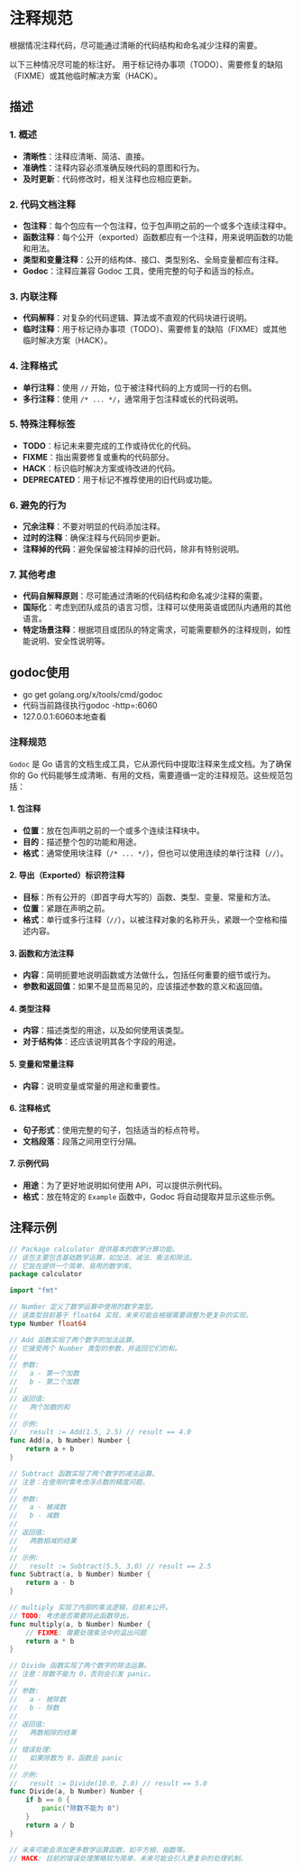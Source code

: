 # 注释规范

根据情况注释代码，尽可能通过清晰的代码结构和命名减少注释的需要。

以下三种情况尽可能的标注好。
用于标记待办事项（TODO）、需要修复的缺陷（FIXME）或其他临时解决方案（HACK）。

## 描述

### 1. 概述
- **清晰性**：注释应清晰、简洁、直接。
- **准确性**：注释内容必须准确反映代码的意图和行为。
- **及时更新**：代码修改时，相关注释也应相应更新。

### 2. 代码文档注释
- **包注释**：每个包应有一个包注释，位于包声明之前的一个或多个连续注释中。
- **函数注释**：每个公开（exported）函数都应有一个注释，用来说明函数的功能和用法。
- **类型和变量注释**：公开的结构体、接口、类型别名、全局变量都应有注释。
- **Godoc**：注释应兼容 Godoc 工具，使用完整的句子和适当的标点。

### 3. 内联注释
- **代码解释**：对复杂的代码逻辑、算法或不直观的代码块进行说明。
- **临时注释**：用于标记待办事项（TODO）、需要修复的缺陷（FIXME）或其他临时解决方案（HACK）。

### 4. 注释格式
- **单行注释**：使用 `//` 开始，位于被注释代码的上方或同一行的右侧。
- **多行注释**：使用 `/* ... */`，通常用于包注释或长的代码说明。

### 5. 特殊注释标签
- **TODO**：标记未来要完成的工作或待优化的代码。
- **FIXME**：指出需要修复或重构的代码部分。
- **HACK**：标识临时解决方案或待改进的代码。
- **DEPRECATED**：用于标记不推荐使用的旧代码或功能。

### 6. 避免的行为
- **冗余注释**：不要对明显的代码添加注释。
- **过时的注释**：确保注释与代码同步更新。
- **注释掉的代码**：避免保留被注释掉的旧代码，除非有特别说明。

### 7. 其他考虑
- **代码自解释原则**：尽可能通过清晰的代码结构和命名减少注释的需要。
- **国际化**：考虑到团队成员的语言习惯，注释可以使用英语或团队内通用的其他语言。
- **特定场景注释**：根据项目或团队的特定需求，可能需要额外的注释规则，如性能说明、安全性说明等。

## godoc使用

- go get golang.org/x/tools/cmd/godoc
- 代码当前路径执行godoc -http=:6060
- 127.0.0.1:6060本地查看

### 注释规范
`Godoc` 是 Go 语言的文档生成工具，它从源代码中提取注释来生成文档。为了确保你的 Go 代码能够生成清晰、有用的文档，需要遵循一定的注释规范。这些规范包括：

#### 1. 包注释
- **位置**：放在包声明之前的一个或多个连续注释块中。
- **目的**：描述整个包的功能和用途。
- **格式**：通常使用块注释（`/* ... */`），但也可以使用连续的单行注释（`//`）。

#### 2. 导出（Exported）标识符注释
- **目标**：所有公开的（即首字母大写的）函数、类型、变量、常量和方法。
- **位置**：紧跟在声明之前。
- **格式**：单行或多行注释（`//`），以被注释对象的名称开头，紧跟一个空格和描述内容。

#### 3. 函数和方法注释
- **内容**：简明扼要地说明函数或方法做什么，包括任何重要的细节或行为。
- **参数和返回值**：如果不是显而易见的，应该描述参数的意义和返回值。

#### 4. 类型注释
- **内容**：描述类型的用途，以及如何使用该类型。
- **对于结构体**：还应该说明其各个字段的用途。

#### 5. 变量和常量注释
- **内容**：说明变量或常量的用途和重要性。

#### 6. 注释格式
- **句子形式**：使用完整的句子，包括适当的标点符号。
- **文档段落**：段落之间用空行分隔。

#### 7. 示例代码
- **用途**：为了更好地说明如何使用 API，可以提供示例代码。
- **格式**：放在特定的 `Example` 函数中，Godoc 将自动提取并显示这些示例。

## 注释示例

```go
// Package calculator 提供基本的数学计算功能。
// 该包主要包含基础数学运算，如加法、减法、乘法和除法。
// 它旨在提供一个简单、易用的数学库。
package calculator

import "fmt"

// Number 定义了数学运算中使用的数字类型。
// 该类型目前基于 float64 实现，未来可能会根据需要调整为更复杂的实现。
type Number float64

// Add 函数实现了两个数字的加法运算。
// 它接受两个 Number 类型的参数，并返回它们的和。
//
// 参数:
//   a - 第一个加数
//   b - 第二个加数
//
// 返回值:
//   两个加数的和
//
// 示例:
//   result := Add(1.5, 2.5) // result == 4.0
func Add(a, b Number) Number {
    return a + b
}

// Subtract 函数实现了两个数字的减法运算。
// 注意：在使用时需考虑浮点数的精度问题。
//
// 参数:
//   a - 被减数
//   b - 减数
//
// 返回值:
//   两数相减的结果
//
// 示例:
//   result := Subtract(5.5, 3.0) // result == 2.5
func Subtract(a, b Number) Number {
    return a - b
}

// multiply 实现了内部的乘法逻辑，目前未公开。
// TODO: 考虑是否需要将此函数导出。
func multiply(a, b Number) Number {
    // FIXME: 需要处理乘法中的溢出问题
    return a * b
}

// Divide 函数实现了两个数字的除法运算。
// 注意：除数不能为 0，否则会引发 panic。
//
// 参数:
//   a - 被除数
//   b - 除数
//
// 返回值:
//   两数相除的结果
//
// 错误处理:
//   如果除数为 0，函数会 panic
//
// 示例:
//   result := Divide(10.0, 2.0) // result == 5.0
func Divide(a, b Number) Number {
    if b == 0 {
        panic("除数不能为 0")
    }
    return a / b
}

// 未来可能会添加更多数学运算函数，如平方根、指数等。
// HACK: 目前的错误处理策略较为简单，未来可能会引入更复杂的处理机制。

```